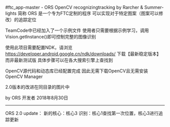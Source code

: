 #ftc_app-master  -  ORS
OpenCV recognizingtracking by Rarcher & Summer-lights 简称 ORS
是一个专为FTC定制的程序
可以实现对于特定图案（图案可以修改）的追踪定位

TeamCode中已经加入了一个示例文件
使用者只需要根据示例学习，调用Vision.getInstance()即可控制完整的图像识别

使用此项目需要配置NDK，请浏览
https://developer.android.google.cn/ndk/downloads/
下载【最新稳定版本】而非最新测试版
具体步骤可以在各大搜索引擎上查找到

OpenCV源代码和动态库已经配置完成
因此无需下载OpenCV且无需安装OpenCV Manager

2.0版本的改进在同目录的图片中

by ORS 开发者
2018年8月30日

-------------------------------------------------------
ORS 2.0 update：
新的核心：核心3
识别：核心1查找第一次位置，核心3进行追踪更新
